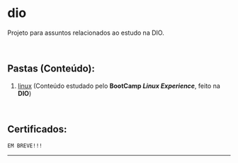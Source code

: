 # dio
Projeto para assuntos relacionados ao estudo na DIO.

<br>

## Pastas (Conteúdo):

 1. [linux](https://github.com/JoaoLagos/dio/tree/main/linux) (Conteúdo estudado pelo **BootCamp _Linux Experience_**, feito na **DIO**) 

<br>

## Certificados:

    EM BREVE!!!

<hr>
